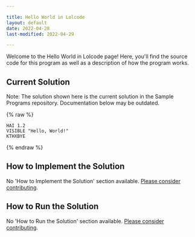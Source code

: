 ```yaml
---

title: Hello World in Lolcode
layout: default
date: 2022-04-28
last-modified: 2022-04-29

---
```


Welcome to the Hello World in Lolcode page! Here, you'll find the source code for this program as well as a description of how the program works.

## Current Solution

Note: The solution shown here is the current solution in the Sample Programs repository. Documentation below may be outdated.

{% raw %}

```Lolcode
HAI 1.2
VISIBLE "Hello, World!"
KTHXBYE

```

{% endraw %}

## How to Implement the Solution

No 'How to Implement the Solution' section available. [Please consider contributing](https://github.com/TheRenegadeCoder/sample-programs-website).

## How to Run the Solution

No 'How to Run the Solution' section available. [Please consider contributing](https://github.com/TheRenegadeCoder/sample-programs-website).